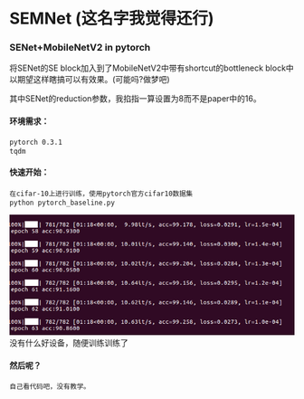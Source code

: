 # SEMNet (这名字我觉得还行)

### SENet+MobileNetV2  in pytorch

将SENet的SE block加入到了MobileNetV2中带有shortcut的bottleneck block中  
以期望这样瞎搞可以有效果。(可能吗?做梦吧)  

其中SENet的reduction参数，我掐指一算设置为8而不是paper中的16。

#### 环境需求：
    pytorch 0.3.1
    tqdm

#### 快速开始：
    在cifar-10上进行训练，使用pytorch官方cifar10数据集
    python pytorch_baseline.py
![](1.png 'result')
    没有什么好设备，随便训练训练了
    
#### 然后呢？
    自己看代码吧，没有教学。
